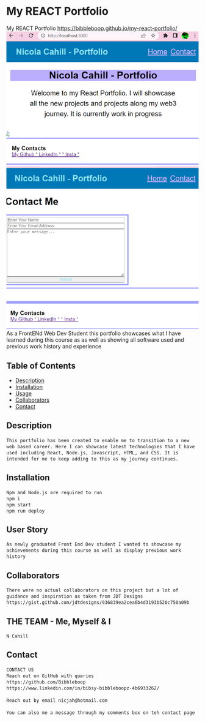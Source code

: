 # My REACT Portfolio
My REACT Portfolio 
https://bibbleboop.github.io/my-react-portfolio/
<img src="./src/images/readme ss.png">
<img src="./src/images/contactme ss.png">
As a FrontENd Web Dev Student this portfolio showcases what I have learned during this course as as well as showing all software used and previous work history and experience

## Table of Contents

- [Description](#description)
- [Installation](#installation)
- [Usage](#usage)
- [Collaborators](#collaborators)
- [Contact](#contact)

## Description

```
This portfolio has been created to enable me to transition to a new web based career. Here I can showcase latest technologies that I have used including React, Node.js, Javascript, HTML, and CSS. It is intended for me to keep adding to this as my journey continues. 
```

## Installation

```
Npm and Node.js are required to run 
npm i
npm start
npm run deploy

```

## User Story

```text
As newly graduated Front End Dev student I wanted to showcase my achievements during this course as well as display previous work history
```

## Collaborators
```
There were no actual collaborators on this project but a lot of guidance and inspiration as taken from JDT Designs https://gist.github.com/jdtdesigns/936839ea2cea6b4d3193b520c750a09b

```
## THE TEAM - Me, Myself & I
```
N Cahill

```

## Contact

```
CONTACT US
Reach out on GitHub with queries 
https://github.com/Bibbleboop
https://www.linkedin.com/in/bibsy-bibbleboopz-4b6933262/

Reach out by email nicjah@hotmail.com

You can also me a message through my comments box on teh contact page
```